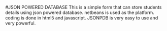 #JSON POWERED DATABASE
This is a simple form that can store students details using json powered database.
netbeans is used as the platform.
coding is done in html5 and javascript.
JSONPDB is very easy to use and very powerful.
